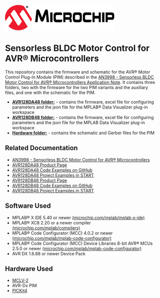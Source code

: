 <!-- Please do not change this logo with link -->
[![MCHP](AVR128DA48/images/microchip.png)](https://www.microchip.com)

# Sensorless BLDC Motor Control for AVR® Microcontrollers

This repository contains the firmware and schematic for the AVR® Motor Control Plug-In Module (PIM) described in the [AN3998 - Sensorless BLDC Motor Control for AVR® Microcontrollers Application Note](https://www.microchip.com/wwwappnotes/appnotes.aspx?appnote=en1006125). 
It contains three folders, two with the firmware for the two PIM variants and the auxiliary files, and one with the schematic for the PIM. 

* [<strong>AVR128DA48 folder:</strong>](AVR128DA48) - contains the firmware, excel file for configuring parameters and the json file for the MPLAB® Data Visualizer plug-in workspace
* [<strong>AVR128DB48 folder:</strong>](AVR128DB48) - contains the firmware, excel file for configuring parameters and the json file for the MPLAB Data Visualizer plug-in workspace
* [<strong>Hardware folder:</strong>](Hardware) - contains the schematic and Gerber files for the PIM

## Related Documentation

- [AN3998 - Sensorless BLDC Motor Control for AVR® Microcontrollers](https://www.microchip.com/wwwappnotes/appnotes.aspx?appnote=en1006125)
- [AVR128DA48 Product Page](https://www.microchip.com/wwwproducts/en/AVR128DA48)
- [AVR128DA48 Code Examples on GitHub](https://github.com/microchip-pic-avr-examples?q=avr128da48)
- [AVR128DA48 Project Examples in START](https://start.atmel.com/#examples/AVR128DA48CuriosityNano)
- [AVR128DB48 Product Page](https://www.microchip.com/wwwproducts/en/AVR128DB48)
- [AVR128DB48 Code Examples on GitHub](https://github.com/microchip-pic-avr-examples?q=avr128db48)
- [AVR128DB48 Project Examples in START](https://start.atmel.com/#examples/AVR128DB48CuriosityNano)

## Software Used
- MPLAB® X IDE 5.40 or newer [(microchip.com/mplab/mplab-x-ide)](http://www.microchip.com/mplab/mplab-x-ide)
- MPLAB® XC8 2.20 or a newer compiler [(microchip.com/mplab/compilers)](http://www.microchip.com/mplab/compilers)
- MPLAB® Code Configurator (MCC) 4.0.2 or newer [(microchip.com/mplab/mplab-code-configurator)](https://www.microchip.com/mplab/mplab-code-configurator)
- MPLAB® Code Configurator (MCC) Device Libraries 8-bit AVR® MCUs 2.5.0 or newer [(microchip.com/mplab/mplab-code-configurator)](https://www.microchip.com/mplab/mplab-code-configurator)
- AVR DX 1.6.88 or newer Device Pack

## Hardware Used
- [MCLV-2](https://www.microchip.com/developmenttools/ProductDetails/PartNo/DM330021-2?utm_source=MicroSolutions&utm_medium=Article&utm_content=DevTools&utm_campaign=StandAlone)
- AVR-Dx PIM
- [PICKit4](https://www.microchip.com/developmenttools/ProductDetails/PG164140)
